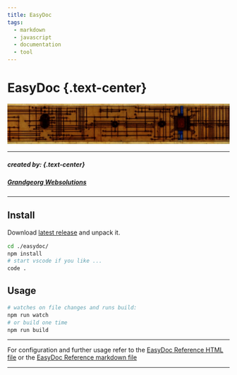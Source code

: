 ```yaml
---
title: EasyDoc
tags:
  - markdown
  - javascript
  - documentation
  - tool
---
```


# EasyDoc {.text-center}

![EasyDoc](manual/img/easydoc-banner.png)

---
  
##### _created by:_ {.text-center}
##### [Grandgeorg Websolutions](https://grandgeorg.de)

---

## Install

Download [latest release](https://git.grandgeorg.de/Viktor/easydoc/releases) and unpack it.

```bash
cd ./easydoc/
npm install
# start vscode if you like ...
code .
```

## Usage

```bash
# watches on file changes and runs build:
npm run watch
# or build one time
npm run build
```

--------------------------------------------------------------------------------
For configuration and further usage refer to the [EasyDoc Reference HTML file](manual/reference.html) or the [EasyDoc Reference markdown file](manual/reference.md)

--------------------------------------------------------------------------------